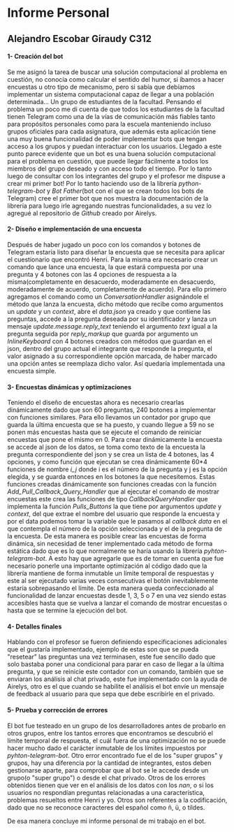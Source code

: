 # Informe Personal 
## Alejandro Escobar Giraudy C312

#### 1- Creación del bot
Se me asignó la tarea de buscar una solución computacional al problema en cuestión, no conocía como calcular el sentido del humor, si íbamos a hacer encuestas u otro tipo de mecanismo, pero si sabía que debíamos implementar un sistema computacional capaz de llegar a una población determinada... Un grupo de estudiantes de la facultad.
Pensando el problema un poco me di cuenta de que todos los estudiantes de la facultad tienen Telegram como una de la vías de comunicación más fiables tanto para propósitos personales como para la escuela manteniendo incluso grupos oficiales para cada asignatura, que además esta aplicación tiene una muy buena funcionalidad de poder implementar bots que tengan acceso a los grupos y puedan interactuar con los usuarios. Llegado a este punto parece evidente que un bot es una buena solución computacional para el problema en cuestión, que puede llegar fácilmente a todos los miembros del grupo deseado y con acceso todo el tiempo.
Por lo tanto luego de consultar con los integrantes del grupo y el profesor me dispuse a crear mi primer bot! Por lo tanto haciendo uso de la librería *python-telegram-bot* y *Bot Father*(bot con el que se crean todos los bots de Telegram) cree el primer bot que nos muestra la documentación de la librería para luego irle agregando nuestras funcionalidades, a su vez lo agregué al repositorio de *Github* creado por Airelys.

#### 2- Diseño e implementación de una encuesta
Después de haber jugado un poco con los comandos y botones de Telegram estaría listo para diseñar la encuesta que se necesita para aplicar el cuestionario que encontró Henri.
Para la misma era necesario crear un comando que lance una encuesta, la que estará compuesta por una pregunta y 4 botones con las 4 opciones de respuesta a la misma(completamente en desacuerdo, moderadamente en desacuerdo, moderadamente de acuerdo, completamente de acuerdo). 
Para ello primero agregamos el comando como un *ConversationHandler* asignándole el método que lanza la encuesta, dicho método que recibe como argumentos un *update* y un *context*, abre el *data.json* ya creado y que contiene las preguntas, accede a la pregunta deseada por su identificador y lanza un mensaje *update.message.reply_text* teniendo el argumento *text* igual a la pregunta seguida por *reply_markup* que guarda por argumento un *InlineKeyboard* con 4 botones creados con métodos que guardan en el json, dentro del grupo actual el integrante que responde la pregunta, el valor asignado a su correspondiente opción marcada, de haber marcado una opción antes se reemplaza dicho valor.
Así quedaría implementada una encuesta simple.

#### 3- Encuestas dinámicas y optimizaciones
Teniendo el diseño de encuestas ahora es necesario crearlas dinámicamente dado que son 60 preguntas, 240 botones a implementar con funciones similares. Para ello llevamos un contador por grupo que guarda la última encuesta que se ha puesto, y cuando llegue a 59 no se ponen más encuestas hasta que se ejecute el comando de reiniciar encuestas  que pone el mismo en 0.
Para crear dinámicamente la encuesta se accede al json de los datos, se toma como texto de la encuesta la pregunta correspondiente del json y se crea un lista de 4 botones, las 4 opciones, y como función que  ejecutan se crea dinámicamente 60*4 funciones de nombre *i_j* donde i es el número de la pregunta y j es la opción elegida, y se guarda entonces en los botones la que necesitemos. Estas funciones creadas dinámicamente son funciones creadas con la función *Add_Pull_Callback_Query_Handler* que al ejecutar el comando de mostrar encuestas este crea las funciones de tipo *CallbackQueryHandler* que implementa la función *Pulls_Buttons* la que tiene por argumentos *update* y *context*, del que extrae el nombre del usuario que responde la encuesta y por el data podemos tomar la variable que le pasamos al *callback data* en el que contempla el número de la opción seleccionada y el de la pregunta de la encuesta. De esta manera es posible crear las encuestas de forma dinámica, sin necesidad de tener implementado cada método de forma estática dado que es lo que normalmente se haría usando la librería *pyhton-telegram-bot*.
A esto hay que agregarle que es de tomar en cuenta que fue necesario ponerle una importante optimización al código dado que la librería mantiene de forma inmutable un límite temporal de respuestas y este al ser ejecutado varias veces consecutivas el botón inevitablemente estaría sobrepasando el límite.
De esta manera queda confeccionado al funcionalidad de lanzar encuestas desde 1, 3, 5 o 7 en una vez siendo estas accesibles hasta que se vuelva a lanzar el comando de mostrar encuestas o hasta que se termine la ejecución del bot.

#### 4- Detalles finales
Hablando con el profesor se fueron definiendo especificaciones adicionales que el gustaría implementado, ejemplo de estas son que se pueda "resetear" las preguntas una vez terminasen, este fue sencillo dado que solo bastaba poner una condicional para parar en caso de llegar a la última pregunta, y que se reinicie este contador con un comando, también que se enviaran los análisis al chat privado, este fue implementado con la ayuda de Airelys, otro es el que cuando se habilite el análisis el bot envíe un mensaje de feedback al usuario para que sepa que debe escribirle en el privado.

#### 5- Prueba y corrección de errores
El bot fue testeado en un grupo de los desarrolladores antes de probarlo en otros grupos, entre los tantos errores que encontramos se descubrió el límite temporal de respuesta, el cuál fuera de una optimización no se puede hacer mucho dado el carácter inmutable de los límites impuestos por *pyhton-telegram-bot*. Otro error encontrado fue el de los "super grupos" y grupos, hay una diferencia por la cantidad de integrantes, estos deben gestionarse aparte, para comprobar que al bot se le accede desde un grupo(o "super grupo") o desde el chat privado. Otros de los errores obtenidos tienen que ver en el análisis de los datos con los *nan*, o si los usuarios no respondían preguntas relacionadas a una característica, problemas resueltos entre Henri y yo. Otros son referentes a la codificación, dado que no se reconoce caracteres del español como ñ, ü, o tildes.

De esa manera concluye mi informe personal de mi trabajo en el bot.

